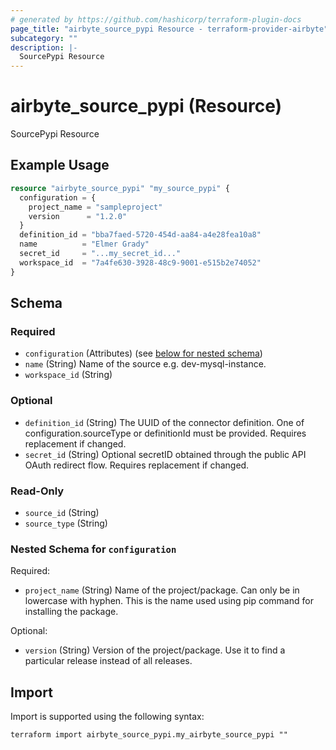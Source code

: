 ```yaml
---
# generated by https://github.com/hashicorp/terraform-plugin-docs
page_title: "airbyte_source_pypi Resource - terraform-provider-airbyte"
subcategory: ""
description: |-
  SourcePypi Resource
---
```


# airbyte_source_pypi (Resource)

SourcePypi Resource

## Example Usage

```terraform
resource "airbyte_source_pypi" "my_source_pypi" {
  configuration = {
    project_name = "sampleproject"
    version      = "1.2.0"
  }
  definition_id = "bba7faed-5720-454d-aa84-a4e28fea10a8"
  name          = "Elmer Grady"
  secret_id     = "...my_secret_id..."
  workspace_id  = "7a4fe630-3928-48c9-9001-e515b2e74052"
}
```

<!-- schema generated by tfplugindocs -->
## Schema

### Required

- `configuration` (Attributes) (see [below for nested schema](#nestedatt--configuration))
- `name` (String) Name of the source e.g. dev-mysql-instance.
- `workspace_id` (String)

### Optional

- `definition_id` (String) The UUID of the connector definition. One of configuration.sourceType or definitionId must be provided. Requires replacement if changed.
- `secret_id` (String) Optional secretID obtained through the public API OAuth redirect flow. Requires replacement if changed.

### Read-Only

- `source_id` (String)
- `source_type` (String)

<a id="nestedatt--configuration"></a>
### Nested Schema for `configuration`

Required:

- `project_name` (String) Name of the project/package. Can only be in lowercase with hyphen. This is the name used using pip command for installing the package.

Optional:

- `version` (String) Version of the project/package.  Use it to find a particular release instead of all releases.

## Import

Import is supported using the following syntax:

```shell
terraform import airbyte_source_pypi.my_airbyte_source_pypi ""
```
